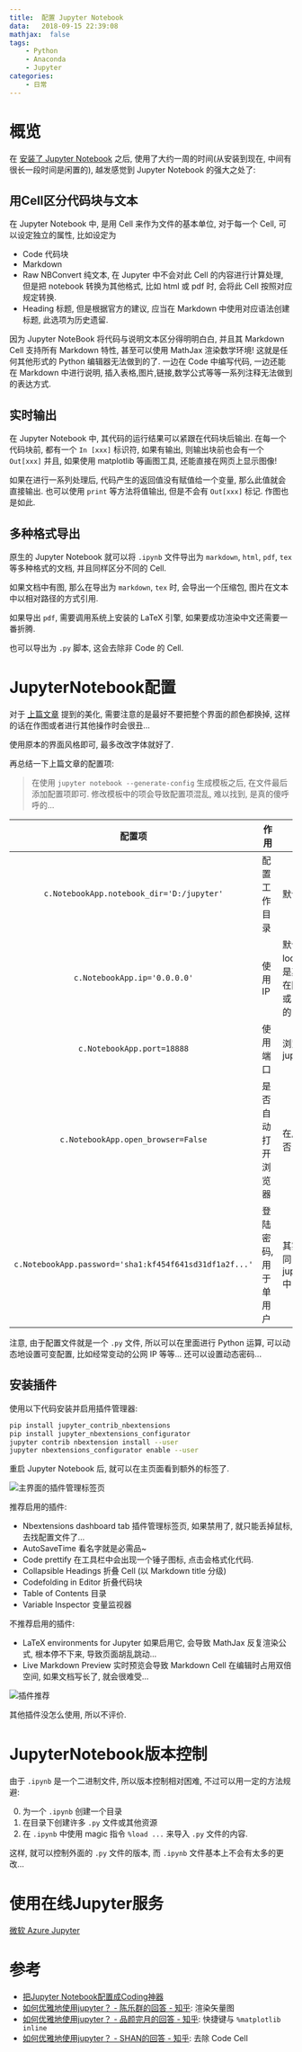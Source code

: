 ```yaml
---
title:  配置 Jupyter Notebook
data:   2018-09-15 22:39:08
mathjax:  false
tags:
    - Python
    - Anaconda
    - Jupyter
categories:
    - 日常
---
```


# 概览

在 [安装了 Jupyter Notebook](/2018/08/Windows安装Jupyter/) 之后, 使用了大约一周的时间(从安装到现在, 中间有很长一段时间是闲置的), 越发感觉到 Jupyter Notebook 的强大之处了:

## 用Cell区分代码块与文本

在 Jupyter Notebook 中, 是用 Cell 来作为文件的基本单位, 对于每一个 Cell, 可以设定独立的属性, 比如设定为

- Code          代码块
- Markdown
- Raw NBConvert 纯文本, 在 Jupyter 中不会对此 Cell 的内容进行计算处理, 但是把 notebook 转换为其他格式, 比如 html 或 pdf 时, 会将此 Cell 按照对应规定转换.
- Heading       标题, 但是根据官方的建议, 应当在 Markdown 中使用对应语法创建标题, 此选项为历史遗留.

因为 Jupyter NoteBook 将代码与说明文本区分得明明白白, 并且其 Markdown Cell 支持所有 Markdown 特性, 甚至可以使用 MathJax 渲染数学环境! 这就是任何其他形式的 Python 编辑器无法做到的了. 一边在 Code 中编写代码, 一边还能在 Markdown 中进行说明, 插入表格,图片,链接,数学公式等等一系列注释无法做到的表达方式.

## 实时输出

在 Jupyter Notebook 中, 其代码的运行结果可以紧跟在代码块后输出. 在每一个代码块前, 都有一个 `In [xxx]` 标识符, 如果有输出, 则输出块前也会有一个 `Out[xxx]` 并且, 如果使用 matplotlib 等画图工具, 还能直接在网页上显示图像!

如果在进行一系列处理后, 代码产生的返回值没有赋值给一个变量, 那么此值就会直接输出. 也可以使用 `print` 等方法将值输出, 但是不会有 `Out[xxx]` 标记. 作图也是如此.

## 多种格式导出

原生的 Jupyter Notebook 就可以将 `.ipynb` 文件导出为 `markdown`, `html`, `pdf`, `tex` 等多种格式的文档, 并且同样区分不同的 Cell.

如果文档中有图, 那么在导出为 `markdown`, `tex` 时, 会导出一个压缩包, 图片在文本中以相对路径的方式引用.

如果导出 `pdf`, 需要调用系统上安装的 LaTeX 引擎, 如果要成功渲染中文还需要一番折腾.

也可以导出为 `.py` 脚本, 这会去除非 Code 的 Cell.

<!--more-->

# JupyterNotebook配置

对于 [上篇文章](2018/08/Windows%E5%AE%89%E8%A3%85Jupyter/#%E9%85%8D%E7%BD%AE-Jupyter-Notebook) 提到的美化, 需要注意的是最好不要把整个界面的颜色都换掉, 这样的话在作图或者进行其他操作时会很丑...

使用原本的界面风格即可, 最多改改字体就好了.

再总结一下上篇文章的配置项:

> 在使用 `jupyter notebook --generate-config` 生成模板之后, 在文件最后添加配置项即可. 修改模板中的项会导致配置项混乱, 难以找到, 是真的傻呼呼的...

|配置项|作用|备注|
|:----:|----|----|
|`c.NotebookApp.notebook_dir='D:/jupyter'`|配置工作目录|默认为启动jupyter的 cwd 路径|
|`c.NotebookApp.ip='0.0.0.0'`|使用IP|默认为本机 hosts 文件设置的 localhost, 一般为 127.0.0.1, 是其他机器无法访问的. 如果要在网络中开放, 设置为 `0.0.0.0` 或 `*` 可以通过任何该机器连接的 IP 地址访问|
|`c.NotebookApp.port=18888`|使用端口|浏览器访问 ip:port 来使用 jupyter notebook|
|`c.NotebookApp.open_browser=False`|是否自动打开浏览器|在启动 jupyter notebook 时是否自动打开浏览器|
|`c.NotebookApp.password='sha1:kf454f641sd31df1a2f...'`|登陆密码, 用于单用户|其实最好将生成的密码存放在同目录的 jupyter_notebook_config.json 中|

注意, 由于配置文件就是一个 `.py` 文件, 所以可以在里面进行 Python 运算, 可以动态地设置可变配置, 比如经常变动的公网 IP 等等... 还可以设置动态密码...

## 安装插件

使用以下代码安装并启用插件管理器:

```sh
pip install jupyter_contrib_nbextensions
pip install jupyter_nbextensions_configurator
jupyter contrib nbextension install --user
jupyter nbextensions_configurator enable --user
```

重启 Jupyter Notebook 后, 就可以在主页面看到额外的标签了.

![主界面的插件管理标签页](https://raw.githubusercontent.com/zombie110year/imgstore/master/img/2018-09-15_23h44m39s484ms.png)

推荐启用的插件:

- Nbextensions dashboard tab 插件管理标签页, 如果禁用了, 就只能丢掉鼠标, 去找配置文件了...
- AutoSaveTime  看名字就是必需品~
- Code prettify 在工具栏中会出现一个锤子图标, 点击会格式化代码.
- Collapsible Headings  折叠 Cell (以 Markdown title 分级)
- Codefolding in Editor 折叠代码块
- Table of Contents     目录
- Variable Inspector    变量监视器

不推荐启用的插件:

- LaTeX environments for Jupyter        如果启用它, 会导致 MathJax 反复渲染公式, 根本停不下来, 导致页面胡乱跳动...
- Live Markdown Preview         实时预览会导致 Markdown Cell 在编辑时占用双倍空间, 如果文档写长了, 就会很难受...

![插件推荐](https://raw.githubusercontent.com/zombie110year/imgstore/master/img/2018-09-15_23h59m41s731ms.png)

其他插件没怎么使用, 所以不评价.

# JupyterNotebook版本控制

由于 `.ipynb` 是一个二进制文件, 所以版本控制相对困难, 不过可以用一定的方法规避:

0. 为一个 `.ipynb` 创建一个目录
0. 在目录下创建许多 `.py` 文件或其他资源
0. 在 `.ipynb` 中使用 magic 指令 `%load ...` 来导入 `.py` 文件的内容.

这样, 就可以控制外面的 `.py` 文件的版本, 而 `.ipynb` 文件基本上不会有太多的更改...

# 使用在线Jupyter服务

[微软 Azure Jupyter](https://notebooks.azure.com/)

# 参考

- [把Jupyter Notebook配置成Coding神器](http://resuly.me/2017/11/03/jupyter-config-for-windows/)
- [如何优雅地使用jupyter？ - 陈乐群的回答 - 知乎](https://www.zhihu.com/question/59392251/answer/403124614): 渲染矢量图
- [如何优雅地使用jupyter？ - 品颜完月的回答 - 知乎](https://www.zhihu.com/question/59392251/answer/272305529): 快捷键与 `%matplotlib inline`
- [如何优雅地使用jupyter？ - SHAN的回答 - 知乎](https://www.zhihu.com/question/59392251/answer/177708041): 去除 Code Cell
